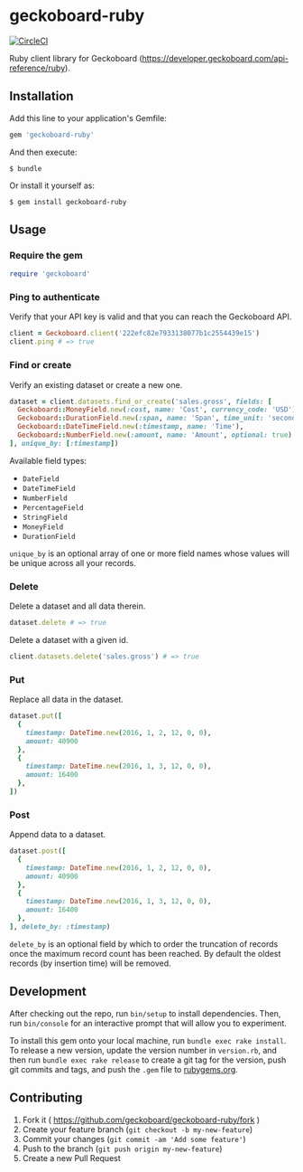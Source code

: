 # geckoboard-ruby
[![CircleCI](https://circleci.com/gh/geckoboard/geckoboard-ruby.svg?style=svg)](https://circleci.com/gh/geckoboard/geckoboard-ruby)

Ruby client library for Geckoboard (https://developer.geckoboard.com/api-reference/ruby).

## Installation

Add this line to your application's Gemfile:

```ruby
gem 'geckoboard-ruby'
```

And then execute:

    $ bundle

Or install it yourself as:

    $ gem install geckoboard-ruby

## Usage

### Require the gem

```ruby
require 'geckoboard'
```

### Ping to authenticate

Verify that your API key is valid and that you can reach the Geckoboard API.

```ruby
client = Geckoboard.client('222efc82e7933138077b1c2554439e15')
client.ping # => true
```

### Find or create

Verify an existing dataset or create a new one.

```ruby
dataset = client.datasets.find_or_create('sales.gross', fields: [
  Geckoboard::MoneyField.new(:cost, name: 'Cost', currency_code: 'USD'),
  Geckoboard::DurationField.new(:span, name: 'Span', time_unit: 'seconds', optional: true),
  Geckoboard::DateTimeField.new(:timestamp, name: 'Time'),
  Geckoboard::NumberField.new(:amount, name: 'Amount', optional: true)
], unique_by: [:timestamp])
```

Available field types:

- `DateField`
- `DateTimeField`
- `NumberField`
- `PercentageField`
- `StringField`
- `MoneyField`
- `DurationField`

`unique_by` is an optional array of one or more field names whose values will be unique across all your records.

### Delete

Delete a dataset and all data therein.

```ruby
dataset.delete # => true
```

Delete a dataset with a given id.

```ruby
client.datasets.delete('sales.gross') # => true
```

### Put

Replace all data in the dataset.

```ruby
dataset.put([
  {
    timestamp: DateTime.new(2016, 1, 2, 12, 0, 0),
    amount: 40900
  },
  {
    timestamp: DateTime.new(2016, 1, 3, 12, 0, 0),
    amount: 16400
  },
])
```

### Post

Append data to a dataset.

```ruby
dataset.post([
  {
    timestamp: DateTime.new(2016, 1, 2, 12, 0, 0),
    amount: 40900
  },
  {
    timestamp: DateTime.new(2016, 1, 3, 12, 0, 0),
    amount: 16400
  },
], delete_by: :timestamp)
```

`delete_by` is an optional field by which to order the truncation of records once the maximum record count has been reached. By default the oldest records (by insertion time) will be removed.

## Development

After checking out the repo, run `bin/setup` to install dependencies. Then, run `bin/console` for an interactive prompt that will allow you to experiment.

To install this gem onto your local machine, run `bundle exec rake install`. To release a new version, update the version number in `version.rb`, and then run `bundle exec rake release` to create a git tag for the version, push git commits and tags, and push the `.gem` file to [rubygems.org](https://rubygems.org).

## Contributing

1. Fork it ( https://github.com/geckoboard/geckoboard-ruby/fork )
2. Create your feature branch (`git checkout -b my-new-feature`)
3. Commit your changes (`git commit -am 'Add some feature'`)
4. Push to the branch (`git push origin my-new-feature`)
5. Create a new Pull Request